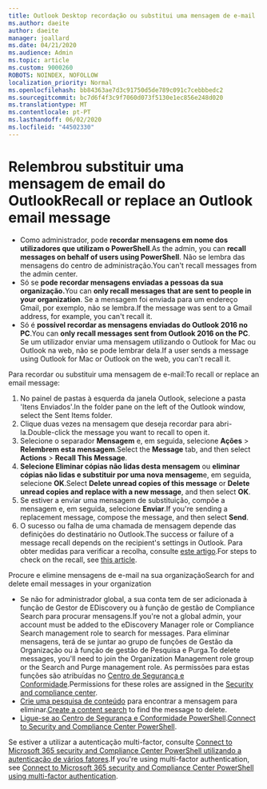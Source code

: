 ```yaml
---
title: Outlook Desktop recordação ou substitui uma mensagem de e-mail
ms.author: daeite
author: daeite
manager: joallard
ms.date: 04/21/2020
ms.audience: Admin
ms.topic: article
ms.custom: 9000260
ROBOTS: NOINDEX, NOFOLLOW
localization_priority: Normal
ms.openlocfilehash: bb84363ae7d3c91750d5de789c091c7cebbbedc2
ms.sourcegitcommit: bc7d6f4f3c9f7060d073f5130e1ec856e248d020
ms.translationtype: MT
ms.contentlocale: pt-PT
ms.lasthandoff: 06/02/2020
ms.locfileid: "44502330"
---
```

# <a name="recall-or-replace-an-outlook-email-message"></a><span data-ttu-id="2c39e-102">Relembrou substituir uma mensagem de email do Outlook</span><span class="sxs-lookup"><span data-stu-id="2c39e-102">Recall or replace an Outlook email message</span></span>

- <span data-ttu-id="2c39e-103">Como administrador, pode **recordar mensagens em nome dos utilizadores que utilizam o PowerShell**.</span><span class="sxs-lookup"><span data-stu-id="2c39e-103">As the admin, you can **recall messages on behalf of users using PowerShell**.</span></span> <span data-ttu-id="2c39e-104">Não se lembra das mensagens do centro de administração.</span><span class="sxs-lookup"><span data-stu-id="2c39e-104">You can't recall messages from the admin center.</span></span>
- <span data-ttu-id="2c39e-105">Só se **pode recordar mensagens enviadas a pessoas da sua organização.**</span><span class="sxs-lookup"><span data-stu-id="2c39e-105">You can **only recall messages that are sent to people in your organization**.</span></span> <span data-ttu-id="2c39e-106">Se a mensagem foi enviada para um endereço Gmail, por exemplo, não se lembra.</span><span class="sxs-lookup"><span data-stu-id="2c39e-106">If the message was sent to a Gmail address, for example, you can't recall it.</span></span>
- <span data-ttu-id="2c39e-107">Só é **possível recordar as mensagens enviadas do Outlook 2016 no PC**.</span><span class="sxs-lookup"><span data-stu-id="2c39e-107">You can **only recall messages sent from Outlook 2016 on the PC**.</span></span> <span data-ttu-id="2c39e-108">Se um utilizador enviar uma mensagem utilizando o Outlook for Mac ou Outlook na web, não se pode lembrar dela.</span><span class="sxs-lookup"><span data-stu-id="2c39e-108">If a user sends a message using Outlook for Mac or Outlook on the web, you can't recall it.</span></span>

<span data-ttu-id="2c39e-109">Para recordar ou substituir uma mensagem de e-mail:</span><span class="sxs-lookup"><span data-stu-id="2c39e-109">To recall or replace an email message:</span></span>

1. <span data-ttu-id="2c39e-110">No painel de pastas à esquerda da janela Outlook, selecione a pasta 'Itens Enviados'.</span><span class="sxs-lookup"><span data-stu-id="2c39e-110">In the folder pane on the left of the Outlook window, select the Sent Items folder.</span></span>
1. <span data-ttu-id="2c39e-111">Clique duas vezes na mensagem que deseja recordar para abri-la.</span><span class="sxs-lookup"><span data-stu-id="2c39e-111">Double-click the message you want to recall to open it.</span></span>
1. <span data-ttu-id="2c39e-112">Selecione o separador **Mensagem** e, em seguida, selecione **Ações**  >  **Relembrem esta mensagem**.</span><span class="sxs-lookup"><span data-stu-id="2c39e-112">Select the **Message** tab, and then select **Actions** > **Recall This Message**.</span></span>
1. <span data-ttu-id="2c39e-113">**Selecione Eliminar cópias não lidas desta mensagem** ou **eliminar cópias não lidas e substituir por uma nova mensagem**e, em seguida, selecione **OK**.</span><span class="sxs-lookup"><span data-stu-id="2c39e-113">Select **Delete unread copies of this message** or **Delete unread copies and replace with a new message**, and then select **OK**.</span></span>
1. <span data-ttu-id="2c39e-114">Se estiver a enviar uma mensagem de substituição, compõe a mensagem e, em seguida, selecione **Enviar**.</span><span class="sxs-lookup"><span data-stu-id="2c39e-114">If you're sending a replacement message, compose the message, and then select **Send**.</span></span>
1. <span data-ttu-id="2c39e-115">O sucesso ou falha de uma chamada de mensagem depende das definições do destinatário no Outlook.</span><span class="sxs-lookup"><span data-stu-id="2c39e-115">The success or failure of a message recall depends on the recipient's settings in Outlook.</span></span> <span data-ttu-id="2c39e-116">Para obter medidas para verificar a recolha, consulte [este artigo](https://support.office.com/article/35027f88-d655-4554-b4f8-6c0729a723a0).</span><span class="sxs-lookup"><span data-stu-id="2c39e-116">For steps to check on the recall, see [this article](https://support.office.com/article/35027f88-d655-4554-b4f8-6c0729a723a0).</span></span>

<span data-ttu-id="2c39e-117">Procure e elimine mensagens de e-mail na sua organização</span><span class="sxs-lookup"><span data-stu-id="2c39e-117">Search for and delete email messages in your organization</span></span>

- <span data-ttu-id="2c39e-118">Se não for administrador global, a sua conta tem de ser adicionada à função de Gestor de EDiscovery ou à função de gestão de Compliance Search para procurar mensagens.</span><span class="sxs-lookup"><span data-stu-id="2c39e-118">If you're not a global admin, your account must be added to the eDiscovery Manager role or Compliance Search management role to search for messages.</span></span> <span data-ttu-id="2c39e-119">Para eliminar mensagens, terá de se juntar ao grupo de funções de Gestão da Organização ou à função de gestão de Pesquisa e Purga.</span><span class="sxs-lookup"><span data-stu-id="2c39e-119">To delete messages, you'll need to join the Organization Management role group or the Search and Purge management role.</span></span> <span data-ttu-id="2c39e-120">As permissões para estas funções são atribuídas no [Centro de Segurança e Conformidade](https://go.microsoft.com/fwlink/?linkid=2083731).</span><span class="sxs-lookup"><span data-stu-id="2c39e-120">Permissions for these roles are assigned in the [Security and compliance center](https://go.microsoft.com/fwlink/?linkid=2083731).</span></span>
- <span data-ttu-id="2c39e-121">[Crie uma pesquisa de conteúdo](https://docs.microsoft.com/microsoft-365/compliance/content-search) para encontrar a mensagem para eliminar.</span><span class="sxs-lookup"><span data-stu-id="2c39e-121">[Create a content search](https://docs.microsoft.com/microsoft-365/compliance/content-search) to find the message to delete.</span></span>
- <span data-ttu-id="2c39e-122">[Ligue-se ao Centro de Segurança e Conformidade PowerShell](https://docs.microsoft.com/powershell/exchange/office-365-scc/connect-to-scc-powershell/connect-to-scc-powershell?view=exchange-ps).</span><span class="sxs-lookup"><span data-stu-id="2c39e-122">[Connect to Security and Compliance Center PowerShell](https://docs.microsoft.com/powershell/exchange/office-365-scc/connect-to-scc-powershell/connect-to-scc-powershell?view=exchange-ps).</span></span>

<span data-ttu-id="2c39e-123">Se estiver a utilizar a autenticação multi-factor, consulte [Connect to Microsoft 365 security and Compliance Center PowerShell utilizando a autenticação de vários fatores](https://docs.microsoft.com/powershell/exchange/office-365-scc/connect-to-scc-powershell/mfa-connect-to-scc-powershell?view=exchange-ps).</span><span class="sxs-lookup"><span data-stu-id="2c39e-123">If you're using multi-factor authentication, see [Connect to Microsoft 365 security and Compliance Center PowerShell using multi-factor authentication](https://docs.microsoft.com/powershell/exchange/office-365-scc/connect-to-scc-powershell/mfa-connect-to-scc-powershell?view=exchange-ps).</span></span>